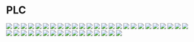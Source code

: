 # PLC
![](./IMAGES/ex01.png)
![](./IMAGES/plc03.png)
![](./IMAGES/ex02.png)
![](./IMAGES/plc04.png)
![](./IMAGES/ex03.png)
![](./IMAGES/plc05.png)
![](./IMAGES/ex04.png)
![](./IMAGES/plc06.png)
![](./IMAGES/ex11.jpg)
![](./IMAGES/plc07.png)
![](./IMAGES/ex07.jpg)
![](./IMAGES/plc08.png)
![](./IMAGES/ex08.jpg)
![](./IMAGES/plc09.png)
![](./IMAGES/ex05.jpg)
![](./IMAGES/plc10.png)
![](./IMAGES/ex06.jpg)
![](./IMAGES/plc11.png)
![](./IMAGES/ex09.jpg)
![](./IMAGES/plc12.png)
![](./IMAGES/ex10.jpg)
![](./IMAGES/plc13.png)
![](./IMAGES/qw01.png)
![](./IMAGES/plc14.png)
![](./IMAGES/qw02.png)
![](./IMAGES/plc15.png)
![](./IMAGES/qw03.png)
![](./IMAGES/plc16.png)
![](./IMAGES/qw04.png)
![](./IMAGES/plc17.png)
![](./RST/qw05.png)
![](./RST/as01.png)
![](./RST/qw06.png)
![](./RST/as02.png)
![](./RST/qw07.png)
![](./RST/as03.png)
![](./RST/qw08.png)
![](./RST/as04.png)
![](./RST/as05.png)
![](./RST/qw09.png)
![](./RST/as06.png)
